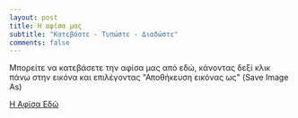 ```yaml
---
layout: post
title: Η αφίσα μας
subtitle: "Κατεβάστε - Τυπώστε - Διαδώστε"
comments: false
---
```


Μπορείτε να κατεβάσετε την αφίσα μας από εδώ, κάνοντας δεξί κλικ πάνω στην εικόνα και επιλέγοντας "Αποθήκευση εικόνας ως" (Save Image As)


[Η Αφίσα Εδώ](https://github.com/Trihmero/sch.github.io/blob/main/assets/img/EdwPOSTR.jpg)


